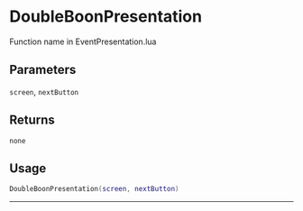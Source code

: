 # DoubleBoonPresentation
Function name in EventPresentation.lua
## Parameters
`screen`, `nextButton`
## Returns
`none`
## Usage
```lua
DoubleBoonPresentation(screen, nextButton)
```
---

